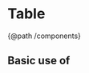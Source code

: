 # Table
{@path /components}

## Basic use of <code class="html"><table ly-table></code>

<demo-view path="table-basic-example">
  <aui-table-basic-example></aui-table-basic-example>
</demo-view>
